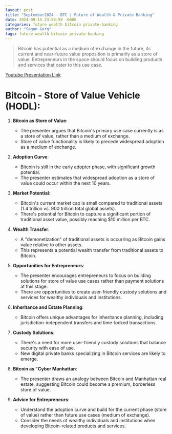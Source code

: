 ```yaml
---
layout: post
title: "September2024 - BTC | Future of Wealth & Private Banking"
date: 2024-09-15 23:59:59 -0000
categories: future wealth bitcoin private-banking
author: "Sagun Garg"
tags: future wealth bitcoin private-banking
---
```


> Bitcoin has potential as a medium of exchange in the future, its current and near-future value proposition is primarily as a store of value. Entrepreneurs in the space should focus on building products and services that cater to this use case.

[Youtube Presentation Link](https://youtu.be/g_qglws0r38?si=5MQdbjlnciNELdHk)

# Bitcoin - Store of Value Vehicle (HODL):

1. **Bitcoin as Store of Value**:
   - The presenter argues that Bitcoin's primary use case currently is as a store of value, rather than a medium of exchange.
   - Store of value functionality is likely to precede widespread adoption as a medium of exchange.

2. **Adoption Curve**:
   - Bitcoin is still in the early adopter phase, with significant growth potential.
   - The presenter estimates that widespread adoption as a store of value could occur within the next 10 years.

3. **Market Potential**:
   - Bitcoin's current market cap is small compared to traditional assets (1.4 trillion vs. 900 trillion total global assets).
   - There's potential for Bitcoin to capture a significant portion of traditional asset value, possibly reaching $10 million per BTC.

4. **Wealth Transfer**:
   - A "demonetization" of traditional assets is occurring as Bitcoin gains value relative to other assets.
   - This represents a potential wealth transfer from traditional assets to Bitcoin.

5. **Opportunities for Entrepreneurs**:
   - The presenter encourages entrepreneurs to focus on building solutions for store of value use cases rather than payment solutions at this stage.
   - There are opportunities to create user-friendly custody solutions and services for wealthy individuals and institutions.

6. **Inheritance and Estate Planning**:
   - Bitcoin offers unique advantages for inheritance planning, including jurisdiction-independent transfers and time-locked transactions.

7. **Custody Solutions**:
   - There's a need for more user-friendly custody solutions that balance security with ease of use.
   - New digital private banks specializing in Bitcoin services are likely to emerge.

8. **Bitcoin as "Cyber Manhattan**:
   - The presenter draws an analogy between Bitcoin and Manhattan real estate, suggesting Bitcoin could become a premium, borderless store of value.

9. **Advice for Entrepreneurs**:
   - Understand the adoption curve and build for the current phase (store of value) rather than future use cases (medium of exchange).
   - Consider the needs of wealthy individuals and institutions when developing Bitcoin-related products and services.